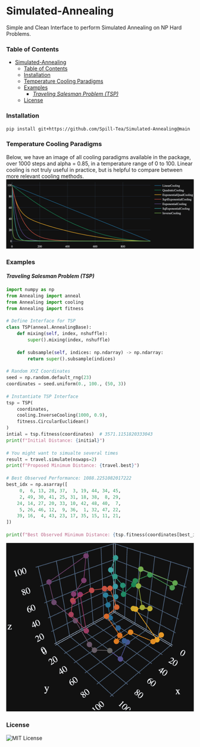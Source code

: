 # Simulated-Annealing

Simple and Clean Interface to perform Simulated Annealing on NP Hard Problems.


### Table of Contents
- [Simulated-Annealing](#simulated-annealing)
    - [Table of Contents](#table-of-contents)
    - [Installation](#installation)
    - [Temperature Cooling Paradigms](#temperature-cooling-paradigms)
    - [Examples](#examples)
      - [_Traveling Salesman Problem (TSP)_](#traveling-salesman-problem-tsp)
    - [License](#license)


### Installation
```bash
pip install git+https://github.com/Spill-Tea/Simulated-Annealing@main
```

### Temperature Cooling Paradigms

Below, we have an image of all cooling paradigms available in the package, over 1000 steps and alpha = 0.85, in a temperature range of 0 to 100. Linear cooling is not truly useful in practice, but is helpful to compare between more relevant cooling methods.
![Cooling](docs/cooling_paradigms.png)


### Examples
#### _Traveling Salesman Problem (TSP)_
```python
import numpy as np
from Annealing import anneal
from Annealing import cooling
from Annealing import fitness

# Define Interface for TSP
class TSP(anneal.AnnealingBase):
    def mixing(self, index, nshuffle):
        super().mixing(index, nshuffle)

    def subsample(self, indices: np.ndarray) -> np.ndarray:
        return super().subsample(indices)

# Random XYZ Coordinates
seed = np.random.default_rng(23)
coordinates = seed.uniform(0., 100., (50, 3))

# Instantiate TSP Interface
tsp = TSP(
    coordinates,
    cooling.InverseCooling(1000, 0.9),
    fitness.CircularEuclidean()
)
intial = tsp.fitness(coordinates)  # 3571.1151820333043
print(f"Initial Distance: {initial}")

# You might want to simualte several times
result = travel.simulate(nswaps=2)
print(f"Proposed Minimum Distance: {travel.best}")

# Best Observed Performance: 1088.2251082017222
best_idx = np.asarray([ 
     0,  6, 13, 28, 37,  3, 19, 44, 34, 45,
     2, 49, 30, 41, 25, 31, 18, 38,  8, 29, 
    24, 14, 27, 20, 33, 10, 42, 48, 40,  7,
     5, 26, 46, 12,  9, 36,  1, 32, 47, 22,
    39, 16,  4, 43, 23, 17, 35, 15, 11, 21,
])

print(f"Best Observed Minimum Distance: {tsp.fitness(coordinates[best_idx])}")
```
![Cooling](docs/TSP_best.png)


### License
![MIT License](LICENSE)
